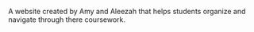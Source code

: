 A website created by Amy and Aleezah that helps students organize and navigate through there coursework.